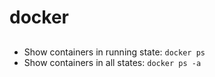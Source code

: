 # docker

## 
- Show containers in running state: ```docker ps```
- Show containers in all states: ```docker ps -a```

